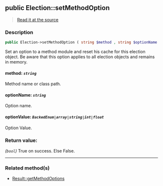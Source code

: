 ## public Election::setMethodOption

> [Read it at the source](https://github.com/julien-boudry/Condorcet/blob/master/src/ElectionProcess/ResultsProcess.php#L190)

### Description    

```php
public Election->setMethodOption ( string $method , string $optionName , BackedEnum|array|string|int|float $optionValue ): bool
```

Set an option to a method module and reset his cache for this election object. Be aware that this option applies to all election objects and remains in memory.
    

#### **method:** *```string```*   
Method name or class path.    


#### **optionName:** *```string```*   
Option name.    


#### **optionValue:** *```BackedEnum|array|string|int|float```*   
Option Value.    


### Return value:   

*(```bool```)* True on success. Else False.


---------------------------------------

### Related method(s)      

* [Result::getMethodOptions](/Docs/ApiReferences/Result%20Class/public%20Result--getMethodOptions.md)    
